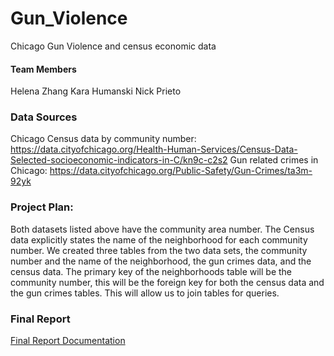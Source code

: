 # Gun_Violence
Chicago Gun Violence and census economic data

#### Team Members
Helena Zhang
Kara Humanski
Nick Prieto

### Data Sources
Chicago Census data by community number:
https://data.cityofchicago.org/Health-Human-Services/Census-Data-Selected-socioeconomic-indicators-in-C/kn9c-c2s2
Gun related crimes in Chicago:
https://data.cityofchicago.org/Public-Safety/Gun-Crimes/ta3m-92yk

### Project Plan:
Both datasets listed above have the community area number.  The Census data explicitly states the name of the neighborhood for each community number. We created three tables from the two data sets, the community number and the name of the neighborhood, the gun crimes data, and the census data.
The primary key of the neighborhoods table will be the community number, this will be the foreign key for both the census data and the gun crimes tables. This will allow us to join tables for queries.

### Final Report
[Final Report Documentation](https://github.com/NickP20/Gun_Violence/blob/main/ETL%20Project%20Report.docx)

